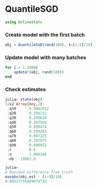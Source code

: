 
# QuantileSGD


````julia
using OnlineStats
````





### Create model with the first batch
````julia
obj = QuantileSGD(rand(100), τ=[1:9]/10)
````





### Update model with many batches
````julia
for i = 1:10000
    update!(obj, rand(100))
end
````





### Check estimates
````julia
julia> state(obj)
12x2 Array{Any,2}:
 :q10      0.0962912
 :q20      0.194722 
 :q30      0.295628 
 :q40      0.397564 
 :q50      0.498474 
 :q60      0.599203 
 :q70      0.697225 
 :q80      0.797975 
 :q90      0.898652 
 :r        0.6      
 :n        1.0001e6 
 :nb   10001.0      

julia> 
# Maximum difference from truth
maxabs(obj.est - [1:9]/10)
0.00527756989074743

````


